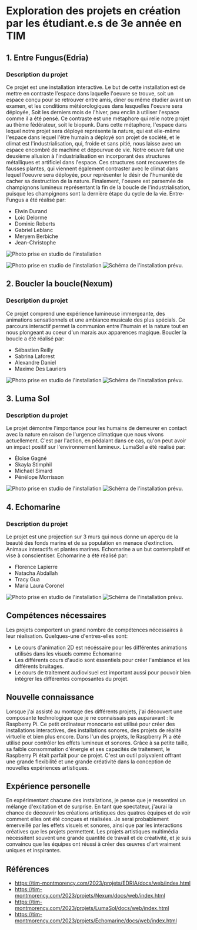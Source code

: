 # Exploration des projets en création par les étudiant.e.s de 3e année en TIM

## 1. Entre Fungus(Edria)
### Description du projet
Ce projet est une installation interactive. Le but de cette installation est de mettre en contraste l'espace dans laquelle l'oeuvre se trouve, soit un espace conçu pour se retrouver entre amis, diner ou même étudier avant un examen, et les conditions météorologiques dans lesquelles l'oeuvre sera déployée, Soit les derniers mois de l'hiver, peu enclin à utiliser l'espace comme il a été pensé. Ce contraste est une métaphore qui relie notre projet au thème fédérateur, soit le biopunk. Dans cette métaphore, l'espace dans lequel notre projet sera déployé représente la nature, qui est elle-même l'espace dans lequel l'être humain a déployé son projet de société, et le climat est l'industrialisation, qui, froide et sans pitié, nous laisse avec un espace encombré de machine et dépourvue de vie. Notre oeuvre fait une deuxième allusion à l'industrialisation en incorporant des structures métalliques et artificiel dans l'espace. Ces structures sont recouvertes de fausses plantes, qui viennent également contraster avec le climat dans lequel l'oeuvre sera déployée, pour représenter le désir de l'humanité de cacher sa destruction de la nature. Finalement, l'oeuvre est parsemée de champignons lumineux représentant la fin de la boucle de l'industrialisation, puisque les champignons sont la dernière étape du cycle de la vie. Entre-Fungus a été réalisé par:
- Elwin Durand
- Loic Delorme
- Dominic Roberts
- Gabriel Leblanc
- Meryem Berbiche
- Jean-Christophe

![Photo prise en studio de l'installation](<img src:="Photos/MYCELIUM_Edria_installation_studio.jpg" alt="studio" width="200">)

![Photo prise en studio de l'installation](Photos/MYCELIUM_Edria_installation_studio.jpg)
![Schéma de l'installation prévu.](Photos/MYCELIUM_Edria_schema.jpg)

## 2. Boucler la boucle(Nexum)
### Description du projet
Ce projet comprend une expérience lumineuse immergeante, des animations sensationnels et une ambiance musicale des plus spécials. Ce parcours interactif permet la communion entre l'humain et la nature tout en nous plongeant au coeur d'un marais aux apparences magique. Boucler la boucle a été réalisé par:
- Sébastien Reilly
- Sabrina Laforest
- Alexandre Daniel
- Maxime Des Lauriers

![Photo prise en studio de l'installation](Photos/MYCELIUM_Nexum_installation_studio.jpg)
![Schéma de l'installation prévu.](Photos/MYCELIUM_Nexum_schema.jpg)

## 3. Luma Sol
### Description du projet
Le projet démontre l'importance pour les humains de demeurer en contact avec la nature en raison de l'urgence climatique que nous vivons actuellement. C'est par l'action, en pédalant dans ce cas, qu'on peut avoir un impact positif sur l'environnement lumineux. LumaSol a été réalisé par:
- Éloïse Gagné
- Skayla Stimphil
- Michaël Simard
- Pénélope Morrisson

![Photo prise en studio de l'installation](Photos/MYCELIUM_Luma_sol_installation_studio.jpg)
![Schéma de l'installation prévu.](Photos/MYCELIUM_luma_sol_schema.jpg)

## 4. Echomarine
### Description du projet
Le projet est une projection sur 3 murs qui nous donne un aperçu de la beauté des fonds marins et de sa population en menace d’extinction. Animaux interactifs et plantes marines. Echomarine a un but contemplatif et vise à conscientiser. Echomarine a été réalisé par:
- Florence Lapierre
- Natacha Abdallah
- Tracy Gua
- Maria Laura Coronel

![Photo prise en studio de l'installation](Photos/MYCELIUM_Echomarine_installation_studio.jpg)
![Schéma de l'installation prévu.](Photos/MYCELIUM_Echomarine_schema.jpg)

## Compétences nécessaires
Les projets comportent un grand nombre de compétences nécessaires à leur réalisation. Quelques-une d'entres-elles sont:
- Le cours d'animation 2D est nécéssaire pour les différentes animations utilisés dans les visuels comme Echomarine
- Les différents cours d'audio sont éssentiels pour créer l'ambiance et les différents bruitages.
- Le cours de traitement audiovisuel est important aussi pour pouvoir bien intégrer les différentes composantes du projet. 
## Nouvelle connaissance
Lorsque j'ai assisté au montage des différents projets, j'ai découvert une composante technologique que je ne connaissais pas auparavant : le Raspberry Pi. Ce petit ordinateur monocarte est utilisé pour créer des installations interactives, des installations sonores, des projets de réalité virtuelle et bien plus encore. Dans l'un des projets, le Raspberry Pi a été utilisé pour contrôler les effets lumineux et sonores. Grâce à sa petite taille, sa faible consommation d'énergie et ses capacités de traitement, le Raspberry Pi était parfait pour ce projet. C'est un outil polyvalent offrant une grande flexibilité et une grande créativité dans la conception de nouvelles expériences artistiques.
## Expérience personelle
En expérimentant chacune des installations, je pense que je ressentirai un mélange d'excitation et de surprise. En tant que spectateur, j'aurai la chance de découvrir les créations artistiques des quatres équipes et de voir comment elles ont été conçues et réalisées. Je serai probablement émerveillé par les effets visuels et sonores, ainsi que par les interactions créatives que les projets permettent.  Les projets artistiques multimédia nécessitent souvent une grande quantité de travail et de créativité, et je suis convaincu que les équipes ont réussi à créer des œuvres d'art vraiment uniques et inspirantes.

## Références
- https://tim-montmorency.com/2023/projets/EDRIA/docs/web/index.html
- https://tim-montmorency.com/2023/projets/Nexum/docs/web/index.html
- https://tim-montmorency.com/2023/projets/LumaSol/docs/web/index.html
- https://tim-montmorency.com/2023/projets/Echomarine/docs/web/index.html

